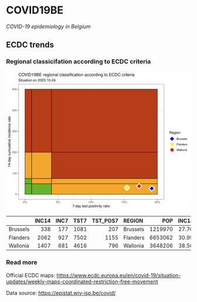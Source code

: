 
# COVID19BE

*COVID-19 epidemiology in Belgium*

## ECDC trends

### Regional classicifation according to ECDC criteria

![](COVID9BE-ecdc-trend.png)

|          | INC14 | INC7 | TST7 | TST\_POS7 | REGION   |     POP | INC14\_RT |       PR7 |          GR |
| :------- | ----: | ---: | ---: | --------: | :------- | ------: | --------: | --------: | ----------: |
| Brussels |   338 |  177 | 1081 |       207 | Brussels | 1219970 |  27.70560 | 0.1914894 |   0.0993789 |
| Flanders |  2062 |  927 | 7502 |      1155 | Flanders | 6653062 |  30.99325 | 0.1539589 | \-0.1832599 |
| Wallonia |  1407 |  681 | 4616 |       796 | Wallonia | 3648206 |  38.56690 | 0.1724437 | \-0.0619835 |

### Read more

Official ECDC maps:
<https://www.ecdc.europa.eu/en/covid-19/situation-updates/weekly-maps-coordinated-restriction-free-movement>

Data source: <https://epistat.wiv-isp.be/covid/>
